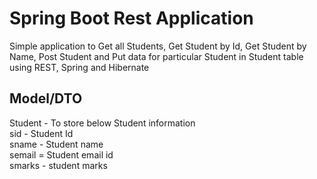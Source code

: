 # Spring Boot Rest Application

Simple application to Get all Students, Get Student by Id, Get Student by Name, Post Student and Put data for particular 
Student in Student table using REST, Spring and Hibernate

## Model/DTO

Student - To store below Student information                                                                                                                                                                                                                          
sid - Student Id                                                                                                                                
sname - Student name                                                                                                                                  
semail = Student email id                                                                                                                              
smarks - student marks
